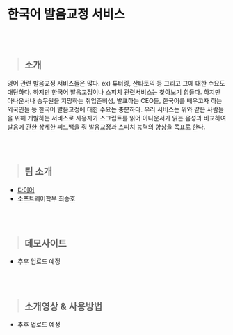 # 한국어 발음교정 서비스

<br><br>

> ## 소개

영어 관련 발음교정 서비스들은 많다. ex) 튜터링, 산타토익 등 그리고 그에 대한 수요도 대단하다. 하지만 한국어 발음교정이나 스피치 관련서비스는 찾아보기 힘들다. 하지만 아나운서나 승무원을 지망하는 취업준비생, 발표하는 CEO들, 한국어를 배우고자 하는 외국인들 등 한국어 발음교정에 대한 수요는 충분하다. 우리 서비스는 위와 같은 사람들을 위해 개발하는 서비스로 사용자가 스크립트를 읽어 아나운서가 읽는 음성과 비교하여 발음에 관한 상세한 피드백을 줘 발음교정과 스피치 능력의 향상을 목표로 한다.

<br><br>

> ## 팀 소개

- [다이어](http://daier.kr/)  
- 소프트웨어학부 최승호

<br><br>

> ## 데모사이트

- 추후 업로드 예정

<br><br>

> ## 소개영상 & 사용방법

- 추후 업로드 예정
